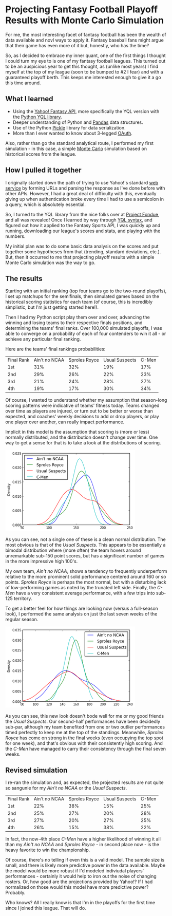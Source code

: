 # Projecting Fantasy Football Playoff Results with Monte Carlo Simulation

For me, the most interesting facet of fantasy football has been the wealth of data available and novl ways to apply it. Fantasy baseball fans might argue that their game has even more of it but, honestly, who has the time?

So, as I decided to embrace my inner quant, one of the first things I thought I could turn my eye to is one of my fantasy football leagues. This turned out to be an auspicious year to get this thought, as (unlike most years) I find myself at the top of my league (soon to be bumped to #2 I fear) and with a guaranteed playoff berth. This keeps me interested enough to give it a go this time around.

## What I learned
- Using the [Yahoo! Fantasy API](http://developer.yahoo.com/fantasysports/), more specifically the YQL version with the [Python YQL library](http://docs.python-yql.org/en/latest/).
- Deeper understanding of Python and [Pandas](http://pandas.pydata.org/) data structures.
- Use of the Python [Pickle](http://docs.python.org/2/library/pickle.html) library for data serialization.
- More than I ever wanted to know about 3-legged [OAuth](http://en.wikipedia.org/wiki/OAuth).

Also, rather than go the standard analytical route, I performed my first simulation - in this case, a simple [Monte Carlo](http://en.wikipedia.org/wiki/Monte_Carlo_method) simulation based on historical scores from the league.

## How I pulled it together
I originally started down the path of trying to use Yahoo!'s standard [web service](http://developer.yahoo.com/fantasysports/guide/) by forming URLs and parsing the response as I've done before with other APIs. However, I had a great deal of difficulty with this, eventually giving up when authentication broke every time I had to use a semicolon in a query, which is absolutely essential.  

So, I turned to the YQL library from the nice folks over at [Project Fondue](http://projectfondue.com/), and all was revealed! Once I learned by way through [YQL syntax](http://developer.yahoo.com/yql/), and figured out how it applied to the Fantasy Sports API, I was quickly up and running, downloading our league's scores and stats, and playing with the numbers.

My initial plan was to do some basic data analysis on the scores and put together some hypotheses from that (trending, standard deviations, etc.). But, then it occurred to me that projecting playoff results with a simple Monte Carlo simulation was the way to go.

## The results
Starting with an initial ranking (top four teams go to the two-round playoffs), I set up matchups for the semifinals, then simulated games based on the historical scoring statistics for each team (of course, this is incredibly simplistic, but I'm just getting started here!).

Then I had my Python script play them over and over, advancing the winning and losing teams to their respective finals positions, and determining the teams' final ranks.  Over 100,000 simulated playoffs, I was able to converge on a probability of each of four contenders to win it all - or achieve any particular final ranking.

Here are the teams' final rankings probabilities:

<table>
	<tr>
		<td>Final Rank</td>
		<td>Ain't no NCAA</td>
		<td>Sproles Royce</td>
		<td>Usual Suspects</td>
		<td>C-Men</td>
	</tr>
	<tr>
		<td>1st</td>
		<td>31%</td>
		<td>32%</td>
		<td>19%</td>
		<td>17%</td>
	</tr>
	<tr>
		<td>2nd</td>
		<td>29%</td>
		<td>26%</td>
		<td>22%</td>
		<td>23%</td>
	</tr>
	<tr>
		<td>3rd</td>
		<td>21%</td>
		<td>24%</td>
		<td>28%</td>
		<td>27%</td>
	</tr>
	<tr>
		<td>4th</td>
		<td>19%</td>
		<td>17%</td>
		<td>30%</td>
		<td>34%</td>
	</tr>
</table>

Of course, I wanted to understand whether my assumption that season-long scoring patterns were indicative of teams' fitness today.  Teams changed over time as players are injured, or turn out to be better or worse than expected, and coaches' weekly decisions to add or drop players, or play one player over another, can really impact performance.

Implicit in this model is the assumption that scoring is (more or less) normally distributed, and the distribution doesn't change over time. One way to get a sense for that is to take a look at the distributions of scoring.

![Distribution of scores](./images/ffball_dist_1.png "Full-season distribution of scores for the top four teams.")

As you can see, not a single one of these is a clean normal distribution.  The most obvious is that of the *Usual Suspects*.  This appears to be essentially a bimodal distribution where (more often) the team hovers around unremarkable sub-150 point scores, but has a significant number of games in the more impressive high 100's.

My own team, *Ain't no NCAA*, shows a tendency to frequently underperform relative to the more prominent solid performance centered around 160 or so points.  *Sproles Royce* is perhaps the most normal, but with a disturbing lack of low-performing games as noted by the trunated left side.  Finally, the *C-Men* have a very consistent average performance, with a few trips into sub-125 territory.

To get a better feel for how things are looking now (versus a full-season look), I performed the same analysis on just the last seven weeks of the regular season.

![Distribution of scores - last 7 weeks](./images/ffball_dist_2.png "Second-half distribution of scores for the top four teams.")

As you can see, this new look doesn't bode well for me or my good friends the *Usual Suspects*. Our second-half performances have been decidedly sub-par, although my team benefited from one or two outlier performances timed perfectly to keep me at the top of the standings.  Meanwhile, *Sproles Royce* has come on strong in the final weeks (even occupying the top spot for one week), and that's obvious with their consistently high scoring.  And the *C-Men* have managed to carry their consistency through the final seven weeks.

## Revised simulation
I re-ran the simulation and, as expected, the projected results are not quite so sangunie for my *Ain't no NCAA* or the *Usual Suspects*.

<table>
	<tr>
		<td>Final Rank</td>
		<td>Ain't no NCAA</td>
		<td>Sproles Royce</td>
		<td>Usual Suspects</td>
		<td>C-Men</td>
	</tr>
	<tr>
		<td>1st</td>
		<td>22%</td>
		<td>38%</td>
		<td>15%</td>
		<td>25%</td>
	</tr>
	<tr>
		<td>2nd</td>
		<td>25%</td>
		<td>27%</td>
		<td>20%</td>
		<td>28%</td>
	</tr>
	<tr>
		<td>3rd</td>
		<td>27%</td>
		<td>20%</td>
		<td>27%</td>
		<td>25%</td>
	</tr>
	<tr>
		<td>4th</td>
		<td>26%</td>
		<td>15%</td>
		<td>38%</td>
		<td>22%</td>
	</tr>
</table>

In fact, the now-4th place *C-Men* have a higher likelihood of winning it all than my *Ain't no NCAA* and *Sproles Royce* - in second place now - is the heavy favorite to win the championship.  

Of course, there's no telling if even this is a valid model. The sample size is small, and there is likely more predictive power in the data available.  Maybe the model would be more robust if I'd modeled indiviudal players' performances - certainly it would help to iron out the noise of changing rosters.  Or, how good are the projections provided by Yahoo!? If I had normalized on those would this model have more predictive power? Probably.

Who knows? All I really know is that I'm in the playoffs for the first time since I joined this league.  That will do.